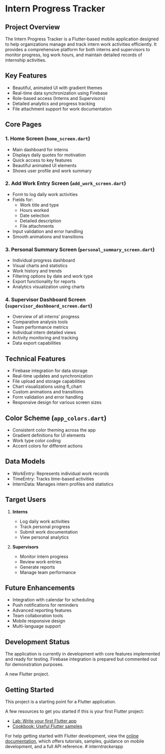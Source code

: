 # Intern Progress Tracker

## Project Overview
The Intern Progress Tracker is a Flutter-based mobile application designed to help organizations manage and track intern work activities efficiently. It provides a comprehensive platform for both interns and supervisors to monitor progress, log work hours, and maintain detailed records of internship activities.

## Key Features
- Beautiful, animated UI with gradient themes
- Real-time data synchronization using Firebase
- Role-based access (Interns and Supervisors)
- Detailed analytics and progress tracking
- File attachment support for work documentation

## Core Pages

### 1. Home Screen (`home_screen.dart`)
- Main dashboard for interns
- Displays daily quotes for motivation
- Quick access to key features
- Beautiful animated UI elements
- Shows user profile and work summary

### 2. Add Work Entry Screen (`add_work_screen.dart`)
- Form to log daily work activities
- Fields for:
  * Work title and type
  * Hours worked
  * Date selection
  * Detailed description
  * File attachments
- Input validation and error handling
- Smooth animations and transitions

### 3. Personal Summary Screen (`personal_summary_screen.dart`)
- Individual progress dashboard
- Visual charts and statistics
- Work history and trends
- Filtering options by date and work type
- Export functionality for reports
- Analytics visualization using charts

### 4. Supervisor Dashboard Screen (`supervisor_dashboard_screen.dart`)
- Overview of all interns' progress
- Comparative analysis tools
- Team performance metrics
- Individual intern detailed views
- Activity monitoring and tracking
- Data export capabilities

## Technical Features
- Firebase integration for data storage
- Real-time updates and synchronization
- File upload and storage capabilities
- Chart visualizations using fl_chart
- Custom animations and transitions
- Form validation and error handling
- Responsive design for various screen sizes

## Color Scheme (`app_colors.dart`)
- Consistent color theming across the app
- Gradient definitions for UI elements
- Work type color coding
- Accent colors for different actions

## Data Models
- WorkEntry: Represents individual work records
- TimeEntry: Tracks time-based activities
- InternData: Manages intern profiles and statistics

## Target Users
1. **Interns**
   - Log daily work activities
   - Track personal progress
   - Submit work documentation
   - View personal analytics

2. **Supervisors**
   - Monitor intern progress
   - Review work entries
   - Generate reports
   - Manage team performance

## Future Enhancements
- Integration with calendar for scheduling
- Push notifications for reminders
- Advanced reporting features
- Team collaboration tools
- Mobile responsive design
- Multi-language support

## Development Status
The application is currently in development with core features implemented and ready for testing. Firebase integration is prepared but commented out for demonstration purposes.

A new Flutter project.

## Getting Started

This project is a starting point for a Flutter application.

A few resources to get you started if this is your first Flutter project:

- [Lab: Write your first Flutter app](https://docs.flutter.dev/get-started/codelab)
- [Cookbook: Useful Flutter samples](https://docs.flutter.dev/cookbook)

For help getting started with Flutter development, view the
[online documentation](https://docs.flutter.dev/), which offers tutorials,
samples, guidance on mobile development, and a full API reference.
#   i n t e r n _ t r a c k e r _ a p p 
 
 